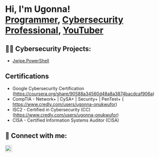 <h1>Hi, I'm Ugonna! <br/><a href="https://github.com/joshmadakor1">Programmer</a>, <a href="https://www.linkedin.com/in/joshmadakor/">Cybersecurity Professional</a>, <a href="https://www.youtube.com/c/joshmadakor">YouTuber</a></h1>

<h2>👨‍💻 Cybersecurity Projects:</h2>

  - [ Jwipe.PowerShell](https://github.com/UgonnaCO/Jwipe.PowerShell/blob/main/README.md)

<h2>Certifications</h2>

- Google Cybersecurity Certification (https://coursera.org/share/90588a34560d48a8a3874bacdcaf906a)
- CompTIA - Network+ | CySA+ | Security+ | PenTest+ ( https://www.credly.com/users/ugonna-onukwufor)  
- ISC2 - Certified in Cybersecurity (CC) (https://www.credly.com/users/ugonna-onukwufor)
- CISA - Certified Information Systems Auditor (CISA)

<h2> 🤳 Connect with me:</h2>

[<img align="left" alt="JoshMadakor | LinkedIn" width="22px" src="https://cdn.jsdelivr.net/npm/simple-icons@v3/icons/linkedin.svg" />][linkedin]

[linkedin]: https://linkedin.com/in/ugonnaonukwufor
<!--
**joshmadakor1/joshmadakor1** is a ✨ _special_ ✨ repository because its `README.md` (this file) appears on your GitHub profile.

Here are some ideas to get you started:

- 🔭 I’m currently working on ...
- 🌱 I’m currently learning ...
- 👯 I’m looking to collaborate on ...
- 🤔 I’m looking for help with ...
- 💬 Ask me about ...
- 📫 How to reach me: ...
- 😄 Pronouns: ...
- ⚡ Fun fact: ...
-->
